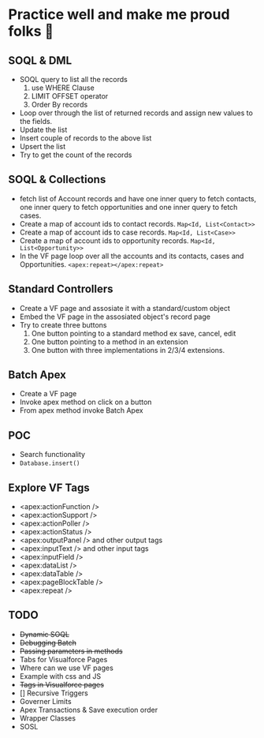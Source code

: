 # Practice well and make me proud folks 🍕



## SOQL & DML
 - SOQL query to list all the records
    1. use WHERE Clause 
    2. LIMIT OFFSET operator
    3. Order By records
 - Loop over through the list of returned records and assign new values to the fields. 
 - Update the list
 - Insert couple of records to the above list
 - Upsert the list
 - Try to get the count of the records


## SOQL & Collections

 - fetch list of Account records and have one inner query to fetch contacts, one inner query to fetch opportunities and one inner query to fetch cases. 
 - Create a map of account ids to contact records. `Map<Id, List<Contact>>`
 - Create a map of account ids to case records. `Map<Id, List<Case>>`
 - Create a map of account ids to opportunity records. `Map<Id, List<Opportunity>>`
 - In the VF page loop over all the accounts and its contacts, cases and Opportunities. `<apex:repeat></apex:repeat>`
 
 ## Standard Controllers
 
 - Create a VF page and assosiate it with a standard/custom object
 - Embed the VF page in the assosiated object's record page
 - Try to create three buttons 
   1. One button pointing to a standard method ex save, cancel, edit
   2. One button pointing to a method in an extension 
   3. One button with three implementations in 2/3/4 extensions. 

## Batch Apex

- Create a VF page 
- Invoke apex method on click on a button 
- From apex method invoke Batch Apex

## POC

- Search functionality 
- `Database.insert()`

## Explore VF Tags
- <apex:actionFunction />
- <apex:actionSupport />
- <apex:actionPoller />
- <apex:actionStatus />
- <apex:outputPanel /> and other output tags
- <apex:inputText /> and other input tags
- <apex:inputField />
- <apex:dataList />
- <apex:dataTable />
- <apex:pageBlockTable />
- <apex:repeat />

## TODO

- ~~Dynamic SOQL~~
- ~~Debugging Batch~~
- ~~Passing parameters in methods~~
- Tabs for Visualforce Pages
- Where can we use VF pages 
- Example with css and JS
- ~~Tags in Visualforce pages~~
- [] Recursive Triggers
- Governer Limits
- Apex Transactions & Save execution order
- Wrapper Classes
- SOSL


